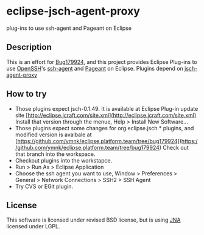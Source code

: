 # eclipse-jsch-agent-proxy
plug-ins to use ssh-agent and Pageant on Eclipse

## Description
This is an effort for [Bug179924](https://bugs.eclipse.org/bugs/show_bug.cgi?id=179924), and
this project provides Eclipse Plug-ins to use [OpenSSH](http://www.openssh.com/)'s [ssh-agent](http://en.wikipedia.org/wiki/Ssh-agent) and [Pageant](http://en.wikipedia.org/wiki/PuTTY#Applications) on Eclipse.
Plugins depend on [jsch-agent-proxy](http://www.jcraft.com/jsch-agent-proxy/)

## How to try
+ Those plugins expect jsch-0.1.49.
    It is available at Eclipse Plug-in update site [http://eclipse.jcraft.com/site.xml](http://eclipse.jcraft.com/site.xml)
    Install that version through the menue, Help > Install New Software...
+ Those plugins expect some changes for org.eclipse.jsch.* plugins, and modified version is avalbale at
    [https://github.com/ymnk/eclipse.platform.team/tree/bug179924])https://github.com/ymnk/eclipse.platform.team/tree/bug179924)
    Check out that branch into the workspace.
+ Checkout plugins into the workstapce.
+ Run > Run As > Eclipse Application
+ Choose the ssh agent you want to use,
    Window > Preferences > General > Network Connections > SSH2 > SSH Agent
+ Try CVS or EGit plugin.

## License
This software is licensed under revised BSD license, but is using [JNA](https://github.com/twall/jna) licensed under LGPL.
